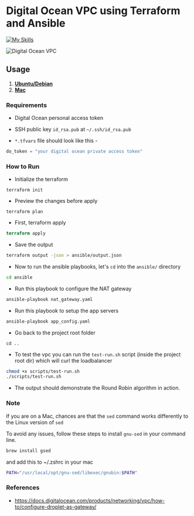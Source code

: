 # Digital Ocean VPC using Terraform and Ansible
[![My Skills](https://skillicons.dev/icons?i=ansible)](https://skillicons.dev)

![Digital Ocean VPC](https://github.com/sahil-sagwekar2652/digitalocean-vpc-terraform-ansible/assets/89456541/cf84dc2f-e7f3-4fd2-beff-6635c425eeba)

## Usage
1. [**Ubuntu/Debian**](#requirements)
2. [**Mac**](#note)

### Requirements

- Digital Ocean personal access token

- SSH public key `id_rsa.pub` at `~/.ssh/id_rsa.pub`

- `*.tfvars` file should look like this -
```terraform
do_token = "your digital ocean private access token"
```

### How to Run
- Initialize the terraform
```
terraform init
```
- Preview the changes before apply
```
terraform plan
```
- First, terraform apply
```terraform
terraform apply
```
- Save the output
```bash
terraform output -json > ansible/output.json
```
- Now to run the ansible playbooks, let's `cd` into the `ansible/` directory
```bash
cd ansible
```
 - Run this playbook to configure the NAT gateway
```bash
ansible-playbook nat_gateway.yaml
```
- Run this playbook to setup the app servers
```bash
ansible-playbook app_config.yaml
```

- Go back to the project root folder
```
cd ..
```
- To test the vpc you can run the `test-run.sh` script (inside the project root dir) which will curl the loadbalancer
```bash
chmod +x scripts/test-run.sh
./scripts/test-run.sh
```
- The output should demonstrate the Round Robin algorithm in action.

### Note
If you are on a Mac, chances are that the `sed` command works differently to the Linux version of `sed`

To avoid any issues, follow these steps to install `gnu-sed` in your command line.

```bash
brew install gsed
```
and add this to ~/.zshrc in your mac
```bash
PATH="/usr/local/opt/gnu-sed/libexec/gnubin:$PATH"
```

### References
- https://docs.digitalocean.com/products/networking/vpc/how-to/configure-droplet-as-gateway/
